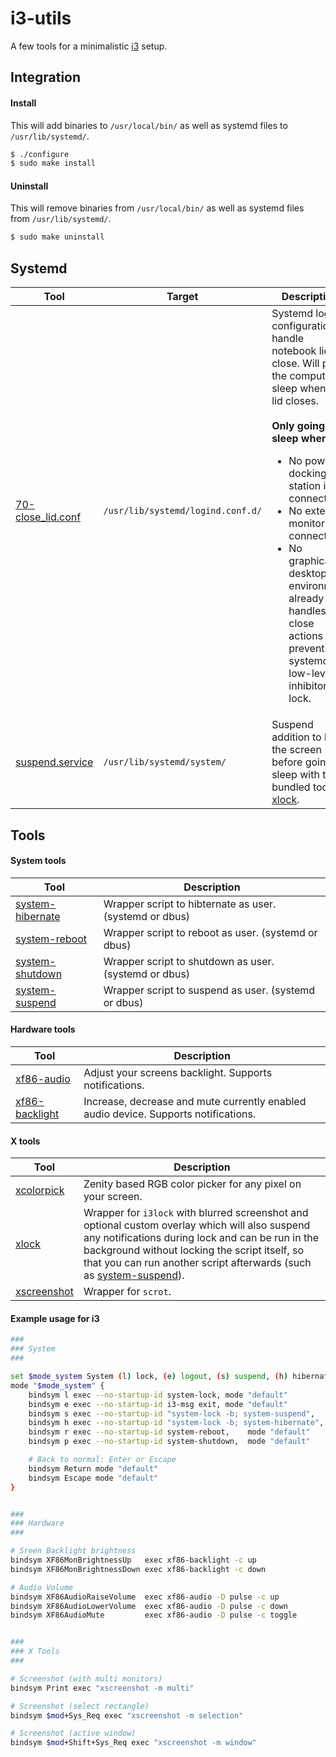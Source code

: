 # i3-utils

A few tools for a minimalistic [i3](https://github.com/i3/i3) setup.


## Integration

#### Install

This will add binaries to `/usr/local/bin/` as well as systemd files to `/usr/lib/systemd/`.

```bash
$ ./configure
$ sudo make install
```

#### Uninstall

This will remove binaries from `/usr/local/bin/` as well as systemd files from `/usr/lib/systemd/`.

```bash
$ sudo make uninstall
```


## Systemd

| Tool | Target | Description |
|------|--------|-------------|
| [70-close_lid.conf](systemd/logind.conf.d/70-close_lid.conf) | `/usr/lib/systemd/logind.conf.d/` | Systemd login configuration to handle notebook lid close. Will put the computer to sleep when the lid closes.<br/><br/><strong>Only going to sleep when:</strong><br/><ul><li>No power or docking station is connected</li><li>No external monitor is connected</li><li>No graphical desktop environment already handles lid close actions and prevents systemd via low-level inhibitor lock.</li></ul> |
| [suspend.service](systemd/system/suspend.service) | `/usr/lib/systemd/system/` | Suspend addition to lock the screen before going to sleep with the bundled tool [xlock](bin/xlock). |


## Tools

#### System tools

| Tool | Description |
|------|-------------|
| [system-hibernate](bin/system-hibernate) | Wrapper script to hibternate as user. (systemd or dbus) |
| [system-reboot](bin/system-reboot)       | Wrapper script to reboot as user. (systemd or dbus)     |
| [system-shutdown](bin/system-shutdown)   | Wrapper script to shutdown as user. (systemd or dbus)   |
| [system-suspend](bin/system-suspend)     | Wrapper script to suspend as user. (systemd or dbus)    |

#### Hardware tools

| Tool | Description |
|------|-------------|
| [xf86-audio](bin/xf86-audio)             | Adjust your screens backlight. Supports notifications. |
| [xf86-backlight](bin/xf86-backlight)     | Increase, decrease and mute currently enabled audio device. Supports notifications. |

#### X tools

| Tool | Description |
|------|-------------|
| [xcolorpick](bin/xcolorpick) | Zenity based RGB color picker for any pixel on your screen. |
| [xlock](bin/xlock)           | Wrapper for `i3lock` with blurred screenshot and optional custom overlay which will also suspend any notifications during lock and can be run in the background without locking the script itself, so that you can run another script afterwards (such as [system-suspend](bin/system-suspend)). |
| [xscreenshot](bin/xscreenshot) | Wrapper for `scrot`. |

#### Example usage for i3

```bash
###
### System
###

set $mode_system System (l) lock, (e) logout, (s) suspend, (h) hibernate, (r) reboot, (p) poweroff
mode "$mode_system" {
	bindsym l exec --no-startup-id system-lock, mode "default"
	bindsym e exec --no-startup-id i3-msg exit, mode "default"
	bindsym s exec --no-startup-id "system-lock -b; system-suspend",   mode "default"
	bindsym h exec --no-startup-id "system-lock -b; system-hibernate", mode "default"
	bindsym r exec --no-startup-id system-reboot,    mode "default"
	bindsym p exec --no-startup-id system-shutdown,  mode "default"

	# Back to normal: Enter or Escape
	bindsym Return mode "default"
	bindsym Escape mode "default"
}


###
### Hardware
###

# Sreen Backlight brightness
bindsym XF86MonBrightnessUp   exec xf86-backlight -c up
bindsym XF86MonBrightnessDown exec xf86-backlight -c down

# Audio Volume
bindsym XF86AudioRaiseVolume  exec xf86-audio -D pulse -c up
bindsym XF86AudioLowerVolume  exec xf86-audio -D pulse -c down
bindsym XF86AudioMute         exec xf86-audio -D pulse -c toggle


###
### X Tools
###

# Screenshot (with multi monitors)
bindsym Print exec "xscreenshot -m multi"

# Screenshot (select rectangle)
bindsym $mod+Sys_Req exec "xscreenshot -m selection"

# Screenshot (active window)
bindsym $mod+Shift+Sys_Req exec "xscreenshot -m window"
```
